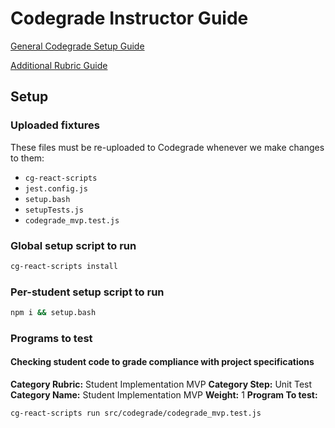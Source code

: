 # Codegrade Instructor Guide
[General Codegrade Setup Guide](https://www.notion.so/lambdaschool/Setting-up-an-assignment-via-Code-Grade-Step-by-step-walkthrough-for-instructors-e772dcf032f842deb47153cc619af83e#128ff615ea4c467f88d20be095da0e59)

[Additional Rubric Guide](https://www.notion.so/lambdaschool/Adding-Rubrics-to-CodeGrade-dd19fc8fc86844efa598a361cb5338a1)

## Setup

### Uploaded fixtures
These files must be re-uploaded to Codegrade whenever we make changes to them:

- `cg-react-scripts`
- `jest.config.js`
- `setup.bash`
- `setupTests.js`
- `codegrade_mvp.test.js`

### Global setup script to run

```bash
cg-react-scripts install
```

### Per-student setup script to run

```bash
npm i && setup.bash
```

### Programs to test

#### Checking student code to grade compliance with project specifications

**Category Rubric:** Student Implementation MVP
**Category Step:** Unit Test
**Category Name:** Student Implementation MVP
**Weight:** 1
**Program To test:**
```bash
cg-react-scripts run src/codegrade/codegrade_mvp.test.js
```